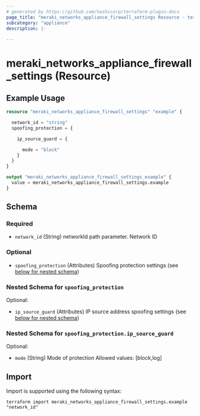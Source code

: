 ```yaml
---
# generated by https://github.com/hashicorp/terraform-plugin-docs
page_title: "meraki_networks_appliance_firewall_settings Resource - terraform-provider-meraki"
subcategory: "appliance"
description: |-
  
---
```


# meraki_networks_appliance_firewall_settings (Resource)



## Example Usage

```terraform
resource "meraki_networks_appliance_firewall_settings" "example" {

  network_id = "string"
  spoofing_protection = {

    ip_source_guard = {

      mode = "block"
    }
  }
}

output "meraki_networks_appliance_firewall_settings_example" {
  value = meraki_networks_appliance_firewall_settings.example
}
```

<!-- schema generated by tfplugindocs -->
## Schema

### Required

- `network_id` (String) networkId path parameter. Network ID

### Optional

- `spoofing_protection` (Attributes) Spoofing protection settings (see [below for nested schema](#nestedatt--spoofing_protection))

<a id="nestedatt--spoofing_protection"></a>
### Nested Schema for `spoofing_protection`

Optional:

- `ip_source_guard` (Attributes) IP source address spoofing settings (see [below for nested schema](#nestedatt--spoofing_protection--ip_source_guard))

<a id="nestedatt--spoofing_protection--ip_source_guard"></a>
### Nested Schema for `spoofing_protection.ip_source_guard`

Optional:

- `mode` (String) Mode of protection
                                              Allowed values: [block,log]

## Import

Import is supported using the following syntax:

```shell
terraform import meraki_networks_appliance_firewall_settings.example "network_id"
```
